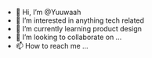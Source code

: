 - 👋 Hi, I’m @Yuuwaah
- 👀 I’m interested in anything tech related
- 🌱 I’m currently learning product design
- 💞️ I’m looking to collaborate on ...
- 📫 How to reach me ...

<!---
Yuuwaah/Yuuwaah is a ✨ special ✨ repository because its `README.md` (this file) appears on your GitHub profile.
You can click the Preview link to take a look at your changes.
--->
